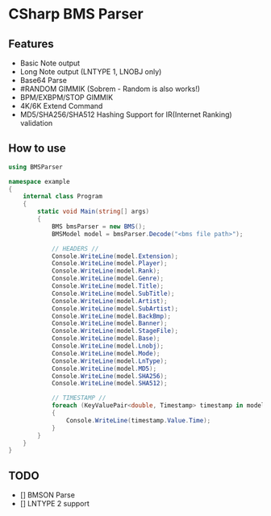 # CSharp BMS Parser
## Features
- Basic Note output
- Long Note output (LNTYPE 1, LNOBJ only)
- Base64 Parse
- #RANDOM GIMMIK (Sobrem - Random is also works!)
- BPM/EXBPM/STOP GIMMIK
- 4K/6K Extend Command
- MD5/SHA256/SHA512 Hashing Support for IR(Internet Ranking) validation

## How to use
```cs
using BMSParser

namespace example
{
    internal class Program
    {
        static void Main(string[] args)
        {
            BMS bmsParser = new BMS();
            BMSModel model = bmsParser.Decode("<bms file path>");

            // HEADERS //
            Console.WriteLine(model.Extension);
            Console.WriteLine(model.Player);
            Console.WriteLine(model.Rank);
            Console.WriteLine(model.Genre);
            Console.WriteLine(model.Title);
            Console.WriteLine(model.SubTitle);
            Console.WriteLine(model.Artist);
            Console.WriteLine(model.SubArtist); 
            Console.WriteLine(model.BackBmp);
            Console.WriteLine(model.Banner);    
            Console.WriteLine(model.StageFile);
            Console.WriteLine(model.Base);
            Console.WriteLine(model.Lnobj);
            Console.WriteLine(model.Mode);  
            Console.WriteLine(model.LnType);
            Console.WriteLine(model.MD5);
            Console.WriteLine(model.SHA256);
            Console.WriteLine(model.SHA512);

            // TIMESTAMP //
            foreach (KeyValuePair<double, Timestamp> timestamp in model.Timestamp)
            {
                Console.WriteLine(timestamp.Value.Time);
            }
        }
    }
} 
```

## TODO
- [] BMSON Parse
- [] LNTYPE 2 support